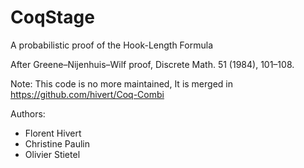 # CoqStage

A probabilistic proof of the Hook-Length Formula

After Greene–Nijenhuis–Wilf proof, Discrete Math. 51 (1984), 101–108. 

Note: This code is no more maintained, It is merged in https://github.com/hivert/Coq-Combi

Authors:
- Florent Hivert
- Christine Paulin
- Olivier Stietel
